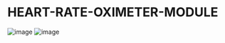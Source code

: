 # HEART-RATE-OXIMETER-MODULE
![image](https://user-images.githubusercontent.com/97187462/148434526-79e60acb-5288-4553-88b9-e75fd56884e1.png)
![image](https://user-images.githubusercontent.com/97187462/148434732-585f5f73-6bc7-4be5-8941-fe6534768332.png)
